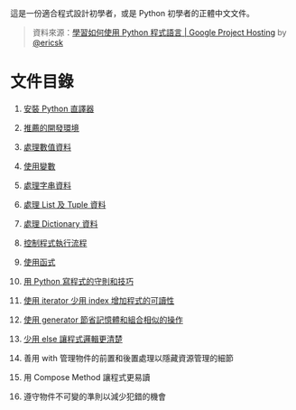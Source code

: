 這是一份適合程式設計初學者，或是 Python 初學者的正體中文文件。

> 資料來源：[學習如何使用 Python 程式語言 | Google Project
Hosting](https://code.google.com/p/using-python/) by [@ericsk](https://github.com/ericsk)

# 文件目錄

 1. [安裝 Python 直譯器](Installation.md)
 1. [推薦的開發環境](Environment.md)
 1. [處理數值資料](Numbers.md)
 1. [使用變數](Variables.md)
 1. [處理字串資料](String.md)
 1. [處理 List 及 Tuple 資料](ListAndTuple.md)
 1. [處理 Dictionary 資料](Dictionary.md)
 1. [控制程式執行流程](Flow.md)
 1. [使用函式](Function.md)
 1. [用 Python 寫程式的守則和技巧](EffectivePython.md)
 
  1. [使用 iterator 少用 index 增加程式的可讀性](Iterator.md)
  1. [使用 generator 節省記憶體和組合相似的操作](Generator.md)
  1. [少用 else 讓程式邏輯更清楚](RemoveElse.md)
  1. 善用 with 管理物件的前置和後置處理以隱藏資源管理的細節
  1. 用 Compose Method 讓程式更易讀
  1. 遵守物件不可變的準則以減少犯錯的機會
